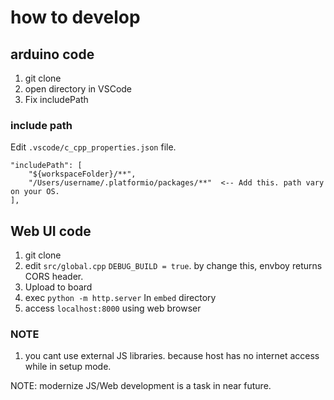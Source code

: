 # how to develop

## arduino code

1. git clone
2. open directory in VSCode
3. Fix includePath

### include path

Edit `.vscode/c_cpp_properties.json` file.

```
"includePath": [
    "${workspaceFolder}/**",
    "/Users/username/.platformio/packages/**"  <-- Add this. path vary on your OS.
],
```

## Web UI code

1. git clone
2. edit `src/global.cpp` `DEBUG_BUILD = true`. by change this, envboy returns CORS header.
3. Upload to board
4. exec `python -m http.server` In `embed` directory
5. access `localhost:8000` using web browser

### NOTE

1. you cant use external JS libraries. because host has no internet access while in setup mode.

NOTE: modernize JS/Web development is a task in near future.